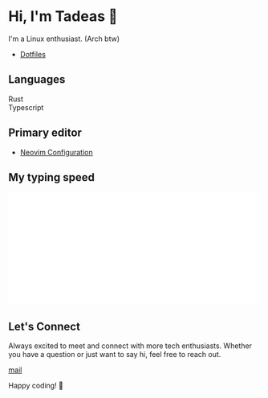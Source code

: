 # Hi, I'm Tadeas 👋

I'm a Linux enthusiast. (Arch btw)
- [Dotfiles](https://github.com/osmak1234/dots.git)

## Languages
Rust <br>
Typescript<br>

## Primary editor
- [Neovim Configuration](https://github.com/osmak1234/nvim.git)

## My typing speed
<a href="https://monkeytype.com/profile/kupecsamo">
        <img src="https://github.com/osmak1234/osmak1234/blob/monkeytype-readme/monkeytype-readme-pb.svg" alt="My Monkeytype profile" />
    </a>


## Let's Connect

Always excited to meet and connect with more tech enthusiasts. Whether you have a question or just want to say hi, feel free to reach out. 

[mail](mailto:tadead.developer@gmail.com)

Happy coding! 🚀
